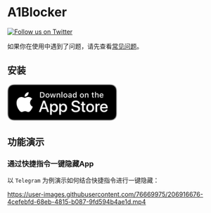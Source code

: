 # A1Blocker

<p align="left">
  <a href="https://twitter.com/flinteger">
    <img src="https://img.shields.io/badge/@flinteger-blue?logo=Twitter" alt="Follow us on Twitter" />
  </a>
</p>

如果你在使用中遇到了问题，请先查看[常见问题](https://github.com/flinteger/a1blocker/wiki/%E5%B8%B8%E8%A7%81%E9%97%AE%E9%A2%98)。

## 安装

<a href="https://apps.apple.com/app/id1645472970" style="display: inline-block; overflow: hidden; border-radius: 13px; width: 250px; height: 83px;">
  <img src="static/appstore.svg" alt="Download on the App Store" style="border-radius: 13px; width: 250px; height: 83px;" />
  <img src="static/a1blocker-qrcode.jpg" style="width: 100px"/>
</a>

## 功能演示

### 通过快捷指令一键隐藏App

以 `Telegram` 为例演示如何结合快捷指令进行一键隐藏：

https://user-images.githubusercontent.com/76669975/206916676-4cefebfd-68eb-4815-b087-9fd594b4ae1d.mp4
